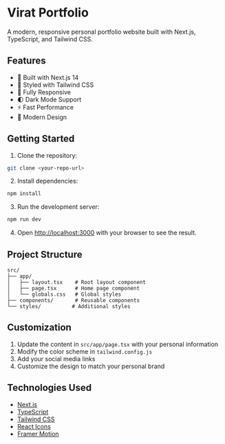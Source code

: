 # Virat Portfolio

A modern, responsive personal portfolio website built with Next.js, TypeScript, and Tailwind CSS.

## Features

- 🚀 Built with Next.js 14
- 💎 Styled with Tailwind CSS
- 📱 Fully Responsive
- 🌓 Dark Mode Support
- ⚡ Fast Performance
- 🎨 Modern Design

## Getting Started

1. Clone the repository:
```bash
git clone <your-repo-url>
```

2. Install dependencies:
```bash
npm install
```

3. Run the development server:
```bash
npm run dev
```

4. Open [http://localhost:3000](http://localhost:3000) with your browser to see the result.

## Project Structure

```
src/
├── app/
│   ├── layout.tsx    # Root layout component
│   ├── page.tsx      # Home page component
│   └── globals.css   # Global styles
├── components/       # Reusable components
└── styles/          # Additional styles
```

## Customization

1. Update the content in `src/app/page.tsx` with your personal information
2. Modify the color scheme in `tailwind.config.js`
3. Add your social media links
4. Customize the design to match your personal brand

## Technologies Used

- [Next.js](https://nextjs.org/)
- [TypeScript](https://www.typescriptlang.org/)
- [Tailwind CSS](https://tailwindcss.com/)
- [React Icons](https://react-icons.github.io/react-icons/)
- [Framer Motion](https://www.framer.com/motion/) 